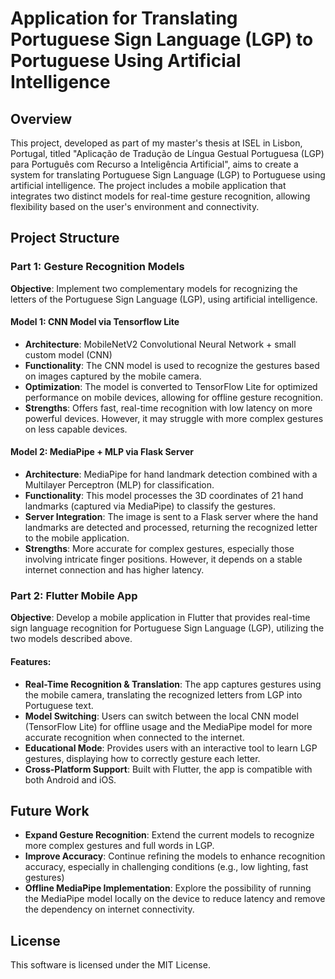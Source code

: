 # Application for Translating Portuguese Sign Language (LGP) to Portuguese Using Artificial Intelligence

## Overview

This project, developed as part of my master's thesis at ISEL in Lisbon, Portugal, titled "Aplicação de Tradução de Língua Gestual Portuguesa (LGP) para Português com Recurso a Inteligência Artificial", aims to create a system for translating Portuguese Sign Language (LGP) to Portuguese using artificial intelligence. The project includes a mobile application that integrates two distinct models for real-time gesture recognition, allowing flexibility based on the user's environment and connectivity.

## Project Structure

### Part 1: Gesture Recognition Models

**Objective**: Implement two complementary models for recognizing the letters of the Portuguese Sign Language (LGP), using artificial intelligence.

#### Model 1: CNN Model via Tensorflow Lite

- **Architecture**: MobileNetV2 Convolutional Neural Network + small custom model (CNN)
- **Functionality**: The CNN model is used to recognize the gestures based on images captured by the mobile camera.
- **Optimization**: The model is converted to TensorFlow Lite for optimized performance on mobile devices, allowing for offline gesture recognition.
- **Strengths**: Offers fast, real-time recognition with low latency on more powerful devices. However, it may struggle with more complex gestures on less capable devices.
  
#### Model 2: MediaPipe + MLP via Flask Server

- **Architecture**: MediaPipe for hand landmark detection combined with a Multilayer Perceptron (MLP) for classification.
- **Functionality**: This model processes the 3D coordinates of 21 hand landmarks (captured via MediaPipe) to classify the gestures.
- **Server Integration**: The image is sent to a Flask server where the hand landmarks are detected and processed, returning the recognized letter to the mobile application.
- **Strengths**: More accurate for complex gestures, especially those involving intricate finger positions. However, it depends on a stable internet connection and has higher latency.

### Part 2: Flutter Mobile App

**Objective**: Develop a mobile application in Flutter that provides real-time sign language recognition for Portuguese Sign Language (LGP), utilizing the two models described above.

#### Features:

- **Real-Time Recognition & Translation**: The app captures gestures using the mobile camera, translating the recognized letters from LGP into Portuguese text.
- **Model Switching**: Users can switch between the local CNN model (TensorFlow Lite) for offline usage and the MediaPipe model for more accurate recognition when connected to the internet.
- **Educational Mode**: Provides users with an interactive tool to learn LGP gestures, displaying how to correctly gesture each letter.
- **Cross-Platform Support**: Built with Flutter, the app is compatible with both Android and iOS.


## Future Work
- **Expand Gesture Recognition**: Extend the current models to recognize more complex gestures and full words in LGP.
- **Improve Accuracy**: Continue refining the models to enhance recognition accuracy, especially in challenging conditions (e.g., low lighting, fast gestures)
- **Offline MediaPipe Implementation**:  Explore the possibility of running the MediaPipe model locally on the device to reduce latency and remove the dependency on internet connectivity.

## License
This software is licensed under the MIT License.
